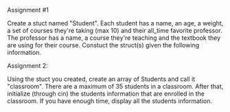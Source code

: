 Assignment #1

Create a stuct named "Student". Each student has a name, an age, a weight, a set
of courses they're taking (max 10) and their all_time favorite professor. The
professor has a name, a course they're teaching and the textbook they are using
for their course. Constuct the struct(s) given the following information.


Assignment 2:

Using the stuct you created, create an array of Students and call it "classroom". There are a maximum
of 35 students in a classroom. After that, initialize (through cin) the students information that are
enrolled in the classroom. If you have enough time, display all the students information.
